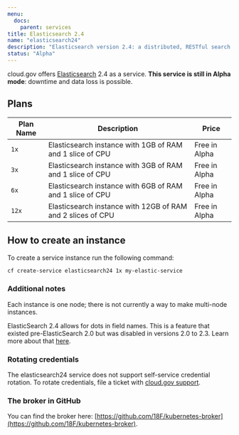 ```yaml
---
menu:
  docs:
    parent: services
title: Elasticsearch 2.4
name: "elasticsearch24"
description: "Elasticsearch version 2.4: a distributed, RESTful search and analytics engine"
status: "Alpha"
---
```


cloud.gov offers [Elasticsearch](https://www.elastic.co/) 2.4 as a service. **This service is still in Alpha mode**: downtime and data loss is possible.

## Plans

Plan Name | Description | Price
--------- | ----------- | -----
`1x`  | Elasticsearch instance with 1GB of RAM and 1 slice of CPU   | Free in Alpha
`3x`  | Elasticsearch instance with 3GB of RAM and 1 slice of CPU   | Free in Alpha
`6x`  | Elasticsearch instance with 6GB of RAM and 1 slice of CPU   | Free in Alpha
`12x` | Elasticsearch instance with 12GB of RAM and 2 slices of CPU | Free in Alpha

## How to create an instance

To create a service instance run the following command:

```sh
cf create-service elasticsearch24 1x my-elastic-service
```

### Additional notes

Each instance is one node; there is not currently a way to make multi-node instances.

ElasticSearch 2.4 allows for dots in field names. This is a feature that existed
pre-ElasticSearch 2.0 but was disabled in versions 2.0 to 2.3. Learn more about
that [here](https://www.elastic.co/guide/en/elasticsearch/reference/2.4/dots-in-names.html).

### Rotating credentials

The elasticsearch24 service does not support self-service credential rotation. To rotate credentials, file a ticket with [cloud.gov support](mailto:cloud-gov-support@gsa.gov).

### The broker in GitHub

You can find the broker here: [https://github.com/18F/kubernetes-broker](https://github.com/18F/kubernetes-broker).
